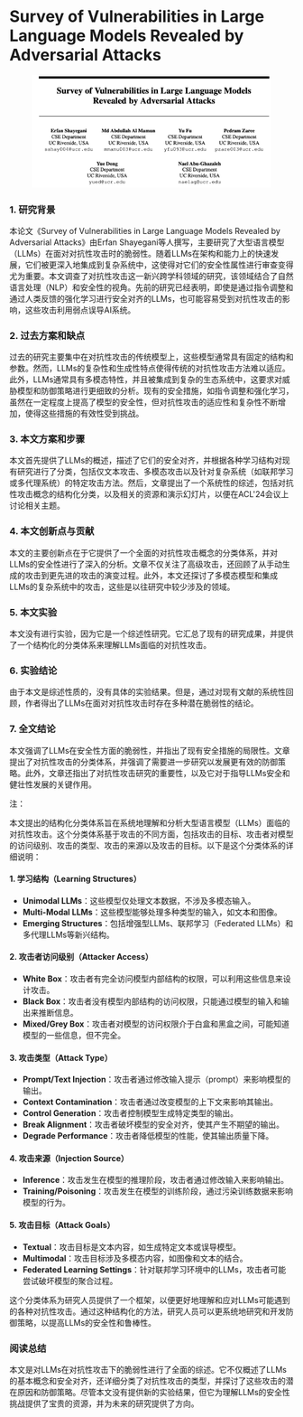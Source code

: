 # Survey of Vulnerabilities in Large Language Models Revealed by Adversarial Attacks

<figure><img src="../.gitbook/assets/image (13) (1) (1) (1).png" alt=""><figcaption></figcaption></figure>

### 1. 研究背景

本论文《Survey of Vulnerabilities in Large Language Models Revealed by Adversarial Attacks》由Erfan Shayegani等人撰写，主要研究了大型语言模型（LLMs）在面对对抗性攻击时的脆弱性。随着LLMs在架构和能力上的快速发展，它们被更深入地集成到复杂系统中，这使得对它们的安全性属性进行审查变得尤为重要。本文调查了对抗性攻击这一新兴跨学科领域的研究，该领域结合了自然语言处理（NLP）和安全性的视角。先前的研究已经表明，即使是通过指令调整和通过人类反馈的强化学习进行安全对齐的LLMs，也可能容易受到对抗性攻击的影响，这些攻击利用弱点误导AI系统。

### 2. 过去方案和缺点

过去的研究主要集中在对抗性攻击的传统模型上，这些模型通常具有固定的结构和参数。然而，LLMs的复杂性和生成性特点使得传统的对抗性攻击方法难以适应。此外，LLMs通常具有多模态特性，并且被集成到复杂的生态系统中，这要求对威胁模型和防御策略进行更细致的分析。现有的安全措施，如指令调整和强化学习，虽然在一定程度上提高了模型的安全性，但对抗性攻击的适应性和复杂性不断增加，使得这些措施的有效性受到挑战。

### 3. 本文方案和步骤

本文首先提供了LLMs的概述，描述了它们的安全对齐，并根据各种学习结构对现有研究进行了分类，包括仅文本攻击、多模态攻击以及针对复杂系统（如联邦学习或多代理系统）的特定攻击方法。然后，文章提出了一个系统性的综述，包括对抗性攻击概念的结构化分类，以及相关的资源和演示幻灯片，以便在ACL'24会议上讨论相关主题。

### 4. 本文创新点与贡献

本文的主要创新点在于它提供了一个全面的对抗性攻击概念的分类体系，并对LLMs的安全性进行了深入的分析。文章不仅关注了高级攻击，还回顾了从手动生成的攻击到更先进的攻击的演变过程。此外，本文还探讨了多模态模型和集成LLMs的复杂系统中的攻击，这些是以往研究中较少涉及的领域。

### 5. 本文实验

本文没有进行实验，因为它是一个综述性研究。它汇总了现有的研究成果，并提供了一个结构化的分类体系来理解LLMs面临的对抗性攻击。

### 6. 实验结论

由于本文是综述性质的，没有具体的实验结果。但是，通过对现有文献的系统性回顾，作者得出了LLMs在面对对抗性攻击时存在多种潜在脆弱性的结论。

### 7. 全文结论

本文强调了LLMs在安全性方面的脆弱性，并指出了现有安全措施的局限性。文章提出了对抗性攻击的分类体系，并强调了需要进一步研究以发展更有效的防御策略。此外，文章还指出了对抗性攻击研究的重要性，以及它对于指导LLMs安全和健壮性发展的关键作用。



注：

本文提出的结构化分类体系旨在系统地理解和分析大型语言模型（LLMs）面临的对抗性攻击。这个分类体系基于攻击的不同方面，包括攻击的目标、攻击者对模型的访问级别、攻击的类型、攻击的来源以及攻击的目标。以下是这个分类体系的详细说明：

#### 1. 学习结构（Learning Structures）

* **Unimodal LLMs**：这些模型仅处理文本数据，不涉及多模态输入。
* **Multi-Modal LLMs**：这些模型能够处理多种类型的输入，如文本和图像。
* **Emerging Structures**：包括增强型LLMs、联邦学习（Federated LLMs）和多代理LLMs等新兴结构。

#### 2. 攻击者访问级别（Attacker Access）

* **White Box**：攻击者有完全访问模型内部结构的权限，可以利用这些信息来设计攻击。
* **Black Box**：攻击者没有模型内部结构的访问权限，只能通过模型的输入和输出来推断信息。
* **Mixed/Grey Box**：攻击者对模型的访问权限介于白盒和黑盒之间，可能知道模型的一些信息，但不完全。

#### 3. 攻击类型（Attack Type）

* **Prompt/Text Injection**：攻击者通过修改输入提示（prompt）来影响模型的输出。
* **Context Contamination**：攻击者通过改变模型的上下文来影响其输出。
* **Control Generation**：攻击者控制模型生成特定类型的输出。
* **Break Alignment**：攻击者破坏模型的安全对齐，使其产生不期望的输出。
* **Degrade Performance**：攻击者降低模型的性能，使其输出质量下降。

#### 4. 攻击来源（Injection Source）

* **Inference**：攻击发生在模型的推理阶段，攻击者通过修改输入来影响输出。
* **Training/Poisoning**：攻击发生在模型的训练阶段，通过污染训练数据来影响模型的行为。

#### 5. 攻击目标（Attack Goals）

* **Textual**：攻击目标是文本内容，如生成特定文本或误导模型。
* **Multimodal**：攻击目标涉及多模态内容，如图像和文本的结合。
* **Federated Learning Settings**：针对联邦学习环境中的LLMs，攻击者可能尝试破坏模型的聚合过程。

这个分类体系为研究人员提供了一个框架，以便更好地理解和应对LLMs可能遇到的各种对抗性攻击。通过这种结构化的方法，研究人员可以更系统地研究和开发防御策略，以提高LLMs的安全性和鲁棒性。



### 阅读总结

本文是对LLMs在对抗性攻击下的脆弱性进行了全面的综述。它不仅概述了LLMs的基本概念和安全对齐，还详细分类了对抗性攻击的类型，并探讨了这些攻击的潜在原因和防御策略。尽管本文没有提供新的实验结果，但它为理解LLMs的安全性挑战提供了宝贵的资源，并为未来的研究提供了方向。



